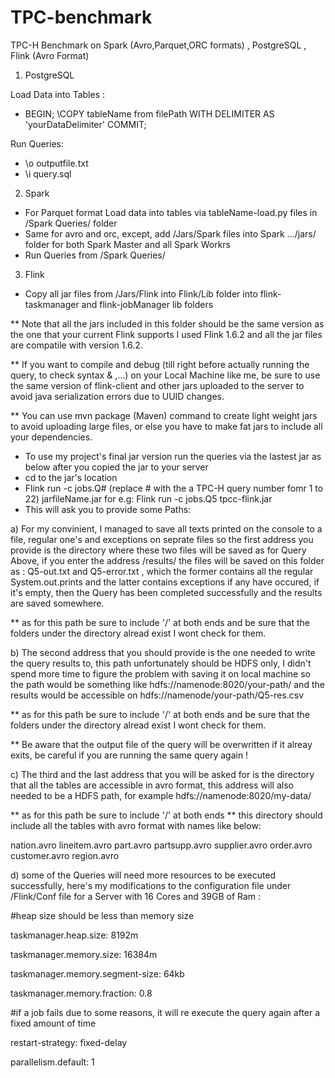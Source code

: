 # TPC-benchmark
TPC-H Benchmark on Spark (Avro,Parquet,ORC formats) , PostgreSQL , Flink (Avro Format)

1) PostgreSQL 

Load Data into Tables :

- BEGIN; \COPY tableName from filePath WITH DELIMITER AS 'yourDataDelimiter' COMMIT;

Run Queries:

- \o outputfile.txt 
- \i query.sql

2) Spark

- For Parquet format Load data into tables via tableName-load.py files in /Spark Queries/ folder
- Same for avro and orc, except, add /Jars/Spark files into Spark .../jars/ folder for both Spark Master and all Spark Workrs
- Run Queries from /Spark Queries/

3) Flink 

- Copy all jar files from /Jars/Flink into Flink/Lib folder into flink-taskmanager and flink-jobManager lib folders

** Note that all the jars included in this folder should be the same version as the one that your current Flink supports
	I used Flink 1.6.2 and all the jar files are compatile with version 1.6.2.
	
** If you want to compile and debug (till right before actually running the query, to check syntax & ,...)  on your                         Local Machine like me, be sure to use the same version of flink-client and other jars uploaded to the server to avoid java serialization errors due to UUID changes.

** You can use mvn package (Maven) command to create light weight jars to avoid uploading large files, or else you have to  make fat jars to include all your dependencies.

- To use my project's final jar version run the queries via the lastest jar as below after you copied the jar to your server
- cd to the jar's location
- Flink run -c jobs.Q# (replace # with the a TPC-H query number fomr 1 to 22) jarfileName.jar
  for e.g: Flink run -c jobs.Q5 tpcc-flink.jar
- This will ask you to provide some Paths:

a) For my convinient, I managed to save all texts printed on the console to a file, regular one's and exceptions on seprate files so the first address you provide is the directory where these two files will be saved as for Query Above, if you enter the address /results/ the files will be saved on this folder as : Q5-out.txt and Q5-error.txt , which the former contains all the regular System.out.prints and the latter contains exceptions if any have occured, if it's empty, then the Query has been completed successfully and the results are saved somewhere. 

** as for this path be sure to include '/' at both ends and be sure that the folders under the directory alread exist I wont check for them.

b) The second address that you should provide is the one needed to write the query results to, this path unfortunately should be HDFS only, I didn't spend more time to figure the problem with saving it on local machine
so the path would be something like hdfs://namenode:8020/your-path/  and the results would be accessible on 
hdfs://namenode/your-path/Q5-res.csv

** as for this path be sure to include '/' at both ends and be sure that the folders under the directory alread exist I wont check for them.

** Be aware that the output file of the query will be overwritten if it alreay exits, be careful if you are running the same query again !

c) The third and the last address that you will be asked for is the directory that all the tables are accessible in avro format, this address will also needed to be a HDFS path, for example hdfs://namenode:8020/my-data/

** as for this path be sure to include '/' at both ends
** this directory should include all the tables with avro format with names like below:

nation.avro
lineitem.avro
part.avro
partsupp.avro
supplier.avro
order.avro
customer.avro
region.avro

d) some of the Queries will need more resources to be executed successfully, here's my modifications to the configuration file under /Flink/Conf file for a Server with 16 Cores and 39GB of Ram :

#heap size should be less than memory size

taskmanager.heap.size: 8192m

taskmanager.memory.size: 16384m

taskmanager.memory.segment-size: 64kb

taskmanager.memory.fraction: 0.8
 
 #if a job fails due to some reasons, it will re execute the query again after a fixed amount of time
 
 restart-strategy: fixed-delay
 
 parallelism.default: 1






